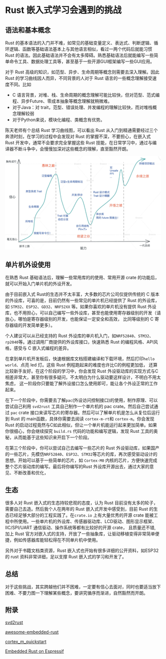 
# Rust 嵌入式学习会遇到的挑战

## 语法和基本概念
Rust 的基本语法的入门并不难，如常见的基础变量定义、表达式、判断逻辑、循环逻辑、函数等基础语法基本上与其他语言相似，看过一两个代码后就能习惯 Rust 的语法。因此基础语法并不会有太多障碍。熟悉基础语法后就能编写一些简单命令工具、数据处理工具等，甚至基于一些开源GUI框架编写一些GUI应用。

对于 Rust 高级的知识，如范型、异步、生命周期等概念则需要去深入理解。因此Rust 的学习曲线因人而异，不同背景的人对于 Rust 语言的一些概念理解接受速度不同。比如
- C 语言背景，对堆、栈、生命周期的概念理解可能比较快，但对范型、范式编程、异步Future、零成本抽象等概念理解就稍微难。
- 对于Java：对 trait，范型、错误处理、并发编程的理解比较快，而对堆栈概念理解较弱
- 对于Python来说，模块化编程、类概念有优势。

陈天老师有个总结 Rust 学习曲线图，可以看出 Rust 从入门到精通需要经过三个奔溃时刻，在学习的过程中会发现对 Rust 的掌握不深，不要担心，在嵌入式 Rust 开发中，通常不会要求完全掌握这些 Rust 技能，在日常学习中，通过与编译器不断斗争中，会慢慢加深对这些概念的理解，直至豁然开朗。

![Rust 学习之路](./img/rust_level.png "Rust 学习之路")

## 单片机外设使用
在熟悉 Rust 基础语法后，理解一些常用库的的使用、常用开源 crate 的功能后，就可以开始入门单片机的外设开发。

由于目前嵌入式 Rust的生态并不太丰富，大多数的芯片公司仅提供传统的 C 版本的外设库，可喜的是，目前仍然有一些常见的单片机已经提供了 Rust 的外设库，如 `STM32`、`ESP32`、`GD32`、`NRF52XX` 等。如果你喜欢的单片机没有提供 Rust 外设库，也不用担心，可以自己编写一些外设库，甚至也能使用寄存器级别的开发（请放心，哪怕是寄存器级别的开发，也能保证一定安全和高效， 比同等级别的 C 寄存器级的开发简单更多）。

个人建议可以从已经支持的 Rust 外设库的单片机入门，如`NRF52840`、`STM32`、`rp2040`等。通过调用厂商提供的外设库接口，快速熟悉 Rust 的编程风格、API风格，感受与 C 嵌入式编程的差异。

在拿到单片机开发板后，快速根据库文档搭建编译和下载环境，然后打印`hello world`、点亮 led 灯。这些 Rust 例程跑起来的难度也许比C的例程更加低， 还算比较新手友好。在这个阶段的学习中，你会发现 Rust 外设驱动库的实现方式与C相差非常大，甚至你有很多疑问，不太明白为什么驱动要这样设计，不明白不用太焦虑， 这一阶段你只要能了解外设接口怎么使用即可，能让各个外设正常的工作起来。

在下一个阶段中，你需要去了解`pac`(外设访问控制接口)的使用，制作原理、可以尝试自己利用 `svd2rust` 工具自己制作一个单片机的 pac crate。然后自己尝试通过 `pac` crate 接口来读写芯片的寄存器。然后可以了解单片机是怎么从复位后运行到 Rust 的 main函数，具体你需要去阅读 `cortex-m-rt`和 `cortex-m`。你会发现 Rust 的启动过程竟然与C如此相似，但让一个单片机能运行起来更加简单。如果你很细心，你会继续探究 `build.rs` 代码的功能和编写逻辑，发现 Rust 工具的奥秘，从而能基于这些知识来开启下一个阶段。

在第三个阶段中，你可以尝试自己去编写一些芯片的 Rust 外设驱动库，如果国产的一些芯片，先模仿`NRF52840`、`ESP32`、`STM32`等芯片的库，再次感受驱动设计的思想。开始可以基于一些简单的芯片，如 `Cortex-M0` 内核的芯片，方便快速完成整个芯片驱动库的编写。最后将你编写的Rust 外设库开源出去，通过大家的意见、不断改善和优化，

## 生态
很多人对 Rust 嵌入式的生态持较悲观的态度，认为 Rust 目前没有太多的轮子，需要自己去造。然后我个人在两年的 Rust 嵌入式开发中感受到，目前 Rust 的生态已经足够大部分的工程实践了。在`crate.io` 上有大量优秀的开源 crate 能被工程中所使用。一些单片机的外设库、传感器驱动库、LCD驱动、图形显示框架、IIC/SPI/UART 通信驱动、操作系统等都有比较好的开源 crate， 且质量还不错, 加上 Rust 官方对嵌入式的支持，开放了一些抽象库，让驱动移植变得非常简单便捷，例如传感器库能轻松得在不同单片机中使用。

另外对于书籍文档类资源，Rust 嵌入式也开始有很多详细的公开资料，如ESP32 的 rust 资料非常详细，足以支撑 Rust 嵌入式的学习和开发了。

## 总结
对于这些挑战，其实跨越他们并不困难，一定要有信心去面对，同时也要适当放下困难、不要力图一下理解某些概念，要讲究循序而渐进，自然豁然而开朗。

## 附录
[svd2rust](https://crates.io/crates/svd2rust)

[awesome-embedded-rust](https://github.com/rust-embedded/awesome-embedded-rust)

[cortex_m_quickstart](https://docs.rs/cortex-m-quickstart/0.3.1/cortex_m_quickstart)

[Embedded Rust on Espressif](https://docs.esp-rs.org/std-training)